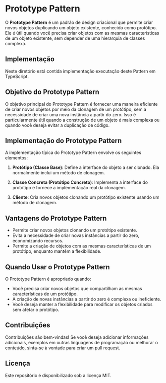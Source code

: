 # Prototype Pattern

O **Prototype Pattern** é um padrão de design criacional que permite criar novos objetos duplicando um objeto existente, conhecido como protótipo. Ele é útil quando você precisa criar objetos com as mesmas características de um objeto existente, sem depender de uma hierarquia de classes complexa.

## Implementação

Neste diretório está contida implementação executação deste Pattern em TypeScript.

## Objetivo do Prototype Pattern

O objetivo principal do Prototype Pattern é fornecer uma maneira eficiente de criar novos objetos por meio da clonagem de um protótipo, sem a necessidade de criar uma nova instância a partir do zero. Isso é particularmente útil quando a construção de um objeto é mais complexa ou quando você deseja evitar a duplicação de código.

## Implementação do Prototype Pattern

A implementação típica do Prototype Pattern envolve os seguintes elementos:

1. **Protótipo (Classe Base)**: Define a interface do objeto a ser clonado. Ela normalmente inclui um método de clonagem.

2. **Classe Concreta (Protótipo Concreto)**: Implementa a interface do protótipo e fornece a implementação real da clonagem.

3. **Cliente**: Cria novos objetos clonando um protótipo existente usando um método de clonagem.

## Vantagens do Prototype Pattern

- Permite criar novos objetos clonando um protótipo existente.
- Evita a necessidade de criar novas instâncias a partir do zero, economizando recursos.
- Permite a criação de objetos com as mesmas características de um protótipo, enquanto mantém a flexibilidade.

## Quando Usar o Prototype Pattern

O Prototype Pattern é apropriado quando:

- Você precisa criar novos objetos que compartilham as mesmas características de um protótipo.
- A criação de novas instâncias a partir do zero é complexa ou ineficiente.
- Você deseja manter a flexibilidade para modificar os objetos criados sem afetar o protótipo.

## Contribuições

Contribuições são bem-vindas! Se você deseja adicionar informações adicionais, exemplos em outras linguagens de programação ou melhorar o conteúdo, sinta-se à vontade para criar um pull request.

## Licença

Este repositório é disponibilizado sob a licença MIT.
